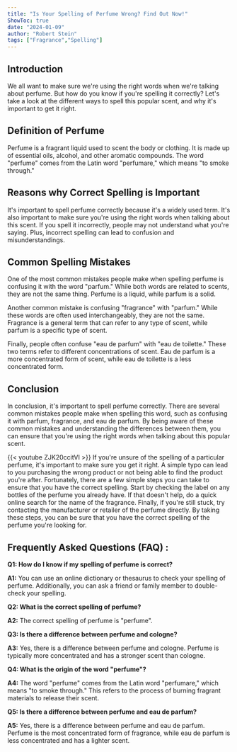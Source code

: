 ```yaml
---
title: "Is Your Spelling of Perfume Wrong? Find Out Now!"
ShowToc: true 
date: "2024-01-09"
author: "Robert Stein" 
tags: ["Fragrance","Spelling"]
---
```

## Introduction 

We all want to make sure we're using the right words when we're talking about perfume. But how do you know if you're spelling it correctly? Let's take a look at the different ways to spell this popular scent, and why it's important to get it right. 

## Definition of Perfume 

Perfume is a fragrant liquid used to scent the body or clothing. It is made up of essential oils, alcohol, and other aromatic compounds. The word "perfume" comes from the Latin word "perfumare," which means "to smoke through." 

## Reasons why Correct Spelling is Important

It's important to spell perfume correctly because it's a widely used term. It's also important to make sure you're using the right words when talking about this scent. If you spell it incorrectly, people may not understand what you're saying. Plus, incorrect spelling can lead to confusion and misunderstandings. 

## Common Spelling Mistakes

One of the most common mistakes people make when spelling perfume is confusing it with the word "parfum." While both words are related to scents, they are not the same thing. Perfume is a liquid, while parfum is a solid. 

Another common mistake is confusing "fragrance" with "parfum." While these words are often used interchangeably, they are not the same. Fragrance is a general term that can refer to any type of scent, while parfum is a specific type of scent. 

Finally, people often confuse "eau de parfum" with "eau de toilette." These two terms refer to different concentrations of scent. Eau de parfum is a more concentrated form of scent, while eau de toilette is a less concentrated form. 

## Conclusion 

In conclusion, it's important to spell perfume correctly. There are several common mistakes people make when spelling this word, such as confusing it with parfum, fragrance, and eau de parfum. By being aware of these common mistakes and understanding the differences between them, you can ensure that you're using the right words when talking about this popular scent.

{{< youtube ZJK20ccitVI >}} 
If you're unsure of the spelling of a particular perfume, it's important to make sure you get it right. A simple typo can lead to you purchasing the wrong product or not being able to find the product you're after. Fortunately, there are a few simple steps you can take to ensure that you have the correct spelling. Start by checking the label on any bottles of the perfume you already have. If that doesn't help, do a quick online search for the name of the fragrance. Finally, if you're still stuck, try contacting the manufacturer or retailer of the perfume directly. By taking these steps, you can be sure that you have the correct spelling of the perfume you're looking for.

## Frequently Asked Questions (FAQ) :
**Q1: How do I know if my spelling of perfume is correct?**

**A1:** You can use an online dictionary or thesaurus to check your spelling of perfume. Additionally, you can ask a friend or family member to double-check your spelling. 

**Q2: What is the correct spelling of perfume?**

**A2:** The correct spelling of perfume is "perfume". 

**Q3: Is there a difference between perfume and cologne?**

**A3:** Yes, there is a difference between perfume and cologne. Perfume is typically more concentrated and has a stronger scent than cologne. 

**Q4: What is the origin of the word "perfume"?**

**A4:** The word "perfume" comes from the Latin word "perfumare," which means "to smoke through." This refers to the process of burning fragrant materials to release their scent. 

**Q5: Is there a difference between perfume and eau de parfum?**

**A5:** Yes, there is a difference between perfume and eau de parfum. Perfume is the most concentrated form of fragrance, while eau de parfum is less concentrated and has a lighter scent.





